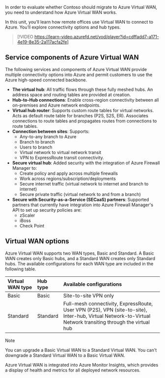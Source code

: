 In order to evaluate whether Contoso should migrate to Azure Virtual WAN, you need to understand how Azure Virtual WAN works.

In this unit, you’ll learn how remote offices use Virtual WAN to connect to Azure. You’ll explore connectivity options and hub types.

> [!VIDEO https://learn-video.azurefd.net/vod/player?id=cdffadd7-a171-4e19-8e35-2a117acfa2fe]

## Service components of Azure Virtual WAN

The following services and components of Azure Virtual WAN provide multiple connectivity options into Azure and permit customers to use the Azure high-speed connected backbone.

- **The virtual hub**: All traffic flows through these fully meshed hubs. An address space and routing tables are provided at creation.
- **Hub-to-Hub connections**: Enable cross-region connectivity between all on-premises and Azure network endpoints.
- **Virtual hub router**: Supports custom route tables for virtual networks. Acts as default route table for branches (P2S, S2S, ER). Associates connections to route tables and propagates routes from connections to route tables.
- **Connection between sites**: Supports:
  - Any-to-any branch to Azure
  - Branch to branch
  - Users to branch
  - Virtual network to virtual network transit
  - VPN to ExpressRoute transit connectivity.
- **Secure virtual hub**: Added security with the integration of Azure Firewall Manager to:
  - Create policy and apply across multiple firewalls
  - Work across regions/subscription/deployments
  - Secure internet traffic (virtual network to internet and branch to internet)
  - Secure private traffic (virtual network to and from a branch)
- **Secure with Security-as-a-Service (SECaaS) partners**: Supported partners that currently have integration into Azure Firewall Manager's API to set up security policies are:
  - zScaler
  - iBoss
  - Check Point  

## Virtual WAN options

Azure Virtual WAN supports two WAN types, Basic and Standard. A Basic WAN creates only Basic hubs, and a Standard WAN creates only Standard hubs. The available configurations for each WAN type are included in the following table.

| **Virtual WAN type** | **Hub type** | **Available configurations**                                 |
| :------------------- | :----------- | :----------------------------------------------------------- |
| Basic                | Basic        | Site-to-site VPN only                                        |
| Standard             | Standard     | Full-mesh connectivity, ExpressRoute, User VPN (P2S), VPN (site-to-site), Inter-hub, Virtual Network-to-Virtual Network transiting through the virtual hub |

>[!NOTE]
> You can upgrade a  Basic Virtual WAN to a Standard Virtual WAN. You can't downgrade a Standard Virtual WAN to a Basic Virtual WAN.

Azure Virtual WAN is integrated into Azure Monitor Insights, which provides a display of health and metrics for all deployed network resources.

